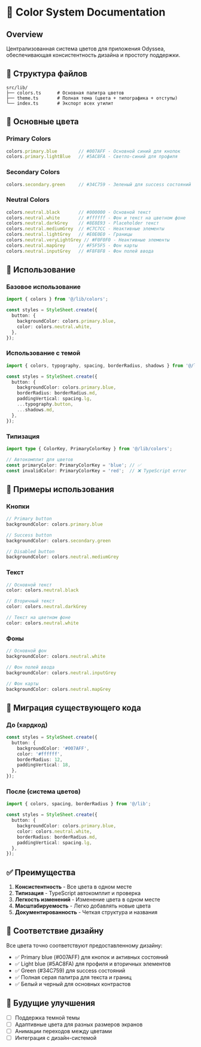 # 🎨 Color System Documentation

## Overview
Централизованная система цветов для приложения Odyssea, обеспечивающая консистентность дизайна и простоту поддержки.

## 📁 Структура файлов
```
src/lib/
├── colors.ts      # Основная палитра цветов
├── theme.ts       # Полная тема (цвета + типографика + отступы)
└── index.ts       # Экспорт всех утилит
```

## 🎯 Основные цвета

### Primary Colors
```typescript
colors.primary.blue        // #007AFF - Основной синий для кнопок
colors.primary.lightBlue   // #5AC8FA - Светло-синий для профиля
```

### Secondary Colors
```typescript
colors.secondary.green     // #34C759 - Зеленый для success состояний
```

### Neutral Colors
```typescript
colors.neutral.black       // #000000 - Основной текст
colors.neutral.white       // #ffffff - Фон и текст на цветном фоне
colors.neutral.darkGrey    // #8E8E93 - Placeholder текст
colors.neutral.mediumGrey  // #C7C7CC - Неактивные элементы
colors.neutral.lightGrey   // #E0E0E0 - Границы
colors.neutral.veryLightGrey // #F0F0F0 - Неактивные элементы
colors.neutral.mapGrey     // #F5F5F5 - Фон карты
colors.neutral.inputGrey   // #F8F8F8 - Фон полей ввода
```

## 🚀 Использование

### Базовое использование
```typescript
import { colors } from '@/lib/colors';

const styles = StyleSheet.create({
  button: {
    backgroundColor: colors.primary.blue,
    color: colors.neutral.white,
  },
});
```

### Использование с темой
```typescript
import { colors, typography, spacing, borderRadius, shadows } from '@/lib';

const styles = StyleSheet.create({
  button: {
    backgroundColor: colors.primary.blue,
    borderRadius: borderRadius.md,
    paddingVertical: spacing.lg,
    ...typography.button,
    ...shadows.md,
  },
});
```

### Типизация
```typescript
import type { ColorKey, PrimaryColorKey } from '@/lib/colors';

// Автокомплит для цветов
const primaryColor: PrimaryColorKey = 'blue'; // ✅
const invalidColor: PrimaryColorKey = 'red';  // ❌ TypeScript error
```

## 📝 Примеры использования

### Кнопки
```typescript
// Primary button
backgroundColor: colors.primary.blue

// Success button  
backgroundColor: colors.secondary.green

// Disabled button
backgroundColor: colors.neutral.mediumGrey
```

### Текст
```typescript
// Основной текст
color: colors.neutral.black

// Вторичный текст
color: colors.neutral.darkGrey

// Текст на цветном фоне
color: colors.neutral.white
```

### Фоны
```typescript
// Основной фон
backgroundColor: colors.neutral.white

// Фон полей ввода
backgroundColor: colors.neutral.inputGrey

// Фон карты
backgroundColor: colors.neutral.mapGrey
```

## 🔄 Миграция существующего кода

### До (хардкод)
```typescript
const styles = StyleSheet.create({
  button: {
    backgroundColor: '#007AFF',
    color: '#ffffff',
    borderRadius: 12,
    paddingVertical: 18,
  },
});
```

### После (система цветов)
```typescript
import { colors, spacing, borderRadius } from '@/lib';

const styles = StyleSheet.create({
  button: {
    backgroundColor: colors.primary.blue,
    color: colors.neutral.white,
    borderRadius: borderRadius.md,
    paddingVertical: spacing.lg,
  },
});
```

## ✅ Преимущества

1. **Консистентность** - Все цвета в одном месте
2. **Типизация** - TypeScript автокомплит и проверка
3. **Легкость изменений** - Изменение цвета в одном месте
4. **Масштабируемость** - Легко добавлять новые цвета
5. **Документированность** - Четкая структура и названия

## 🎨 Соответствие дизайну

Все цвета точно соответствуют предоставленному дизайну:
- ✅ Primary blue (#007AFF) для кнопок и активных состояний
- ✅ Light blue (#5AC8FA) для профиля и вторичных элементов  
- ✅ Green (#34C759) для success состояний
- ✅ Полная серая палитра для текста и границ
- ✅ Белый и черный для основных контрастов

## 🔮 Будущие улучшения

- [ ] Поддержка темной темы
- [ ] Адаптивные цвета для разных размеров экранов
- [ ] Анимации переходов между цветами
- [ ] Интеграция с дизайн-системой
